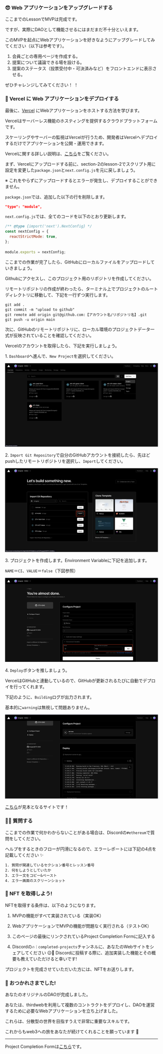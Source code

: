 ### 😎 Web アプリケーションをアップグレードする

ここまでのLessonでMVPは完成です。

ですが、実際にDAOとして機能させるにはまだまだ不十分といえます。

このMVPを起点にWebアプリケーションを好きなようにアップグレードしてみてください（以下は参考です）。

1. 会員ごとの専用ページを作成する。
2. 提案について議論できる場を設ける。
3. 提案のステータス（投票受付中・可決済みなど）をフロントエンドに表示させる。

ぜひチャレンジしてみてください！ ！

### 🤟 Vercel に Web アプリケーションをデプロイする

最後に、[Vercel](https://vercel.com/) にWebアプリケーションをホストする方法を学びます。

Vercelはサーバーレス機能のホスティングを提供するクラウドプラットフォームです。

スケーリングやサーバーの監視はVercelが行うため、開発者はVercelへデプロイするだけでアプリケーションを公開・運用できます。

Vercelに関する詳しい説明は、[こちら](https://zenn.dev/lollipop_onl/articles/eoz-vercel-pricing-2020)をご覧ください。

まず、Vercelにアップロードする前に、section-2のlesson-2でスクリプト用に設定を変更した`package.json`と`next.config.js`を元に戻しましょう。

※ これをやらずにアップロードするとエラーが発生し、デプロイすることができません。

`package.json`では、追加した以下の行を削除します。

```json
"type": "module",
```

`next.config.js`では、全てのコードを以下のとおり更新します。

```javascript
/** @type {import('next').NextConfig} */
const nextConfig = {
  reactStrictMode: true,
};

module.exports = nextConfig;
```

ここまでの作業が完了したら、GitHubにローカルファイルをアップロードしていきましょう。

Githubにアクセスし、このプロジェクト用のリポジトリを作成してください。

リモートリポジトリの作成が終わったら、ターミナル上でプロジェクトのルートディレクトリに移動して、下記を一行ずつ実行します。

```
git add .
git commit -m "upload to github"
git remote add origin git@github.com:【アカウント名/リポジトリ名】.git
git push -u origin main
```

次に、GitHubのリモートリポジトリに、ローカル環境のプロジェクトデータ一式が反映されていることを確認してください。

Vercelのアカウントを取得したら、下記を実行しましょう。

1\. `Dashboard`へ進んで、`New Project`を選択してください。

![](./../../img/section-4/4_2_1.png)

2\. `Import Git Repository`で自分のGitHubアカウントを接続したら、先ほどpushしたリモートリポジトリを選択し、`Import`してください。

![](./../../img/section-4/4_2_2.png)

3\. プロジェクトを作成します。Environment Variableに下記を追加します。

`NAME`＝`CI`、`VALUE`＝`false`（下図参照）

![](./../../img/section-4/4_2_3.png)

4\. `Deploy`ボタンを推しましょう。

VercelはGitHubと連動しているので、GitHubが更新されるたびに自動でデプロイを行ってくれます。

下記のように、`Building`ログが出力されます。

基本的に`warning`は無視して問題ありません。

![](./../../img/section-4/4_2_4.png)

[こちら](https://eth-dao-mu.vercel.app/)が見本となるサイトです！

### 🙋‍♂️ 質問する

ここまでの作業で何かわからないことがある場合は、Discordの`#ethereum`で質問をしてください。

ヘルプをするときのフローが円滑になるので、エラーレポートには下記の4点を記載してください ✨

```
1. 質問が関連しているセクション番号とレッスン番号
2. 何をしようとしていたか
3. エラー文をコピー&ペースト
4. エラー画面のスクリーンショット
```

### 🎫 NFT を取得しよう!

NFTを取得する条件は、以下のようになります。

1. MVPの機能がすべて実装されている（実装OK）

2. WebアプリケーションでMVPの機能が問題なく実行される（テストOK）

3. このページの最後にリンクされているProject Completion Formに記入する

4. Discordの`🔥｜completed-projects`チャンネルに、あなたのWebサイトをシェアしてください 😉🎉 Discordに投稿する際に、追加実装した機能とその概要も教えていただけると幸いです!

プロジェクトを完成させていただいた方には、NFTをお送りします。

### 🎉 おつかれさまでした!

あなたのオリジナルのDAOが完成しました。

あなたは、thirdwebを利用して複数のコントラクトをデプロイし、DAOを運営するために必要なWebアプリケーションを立ち上げました。

これらは、分散型の世界を目指すうえで非常に重要なスキルです。

これからもweb3への旅をあなたが続けてくれることを願っています 🚀

---

Project Completion Formは[こちら](https://airtable.com/shrf1cCtTx0iQuszX)です。
